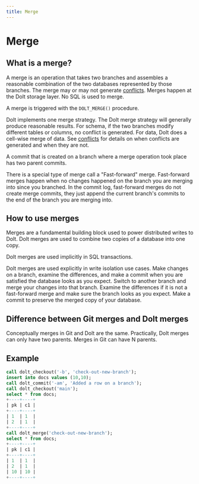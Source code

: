 ```yaml
---
title: Merge
---
```


# Merge

## What is a merge?

A merge is an operation that takes two branches and assembles a reasonable combination of the two
databases represented by those branches. The merge may or may not generate
[conflicts](./conflicts.md). Merges happen at the Dolt storage layer. No SQL is used to merge.

A merge is triggered with the `DOLT_MERGE()` procedure.

Dolt implements one merge strategy. The Dolt merge strategy will generally produce reasonable
results. For schema, if the two branches modify different tables or columns, no conflict is
generated. For data, Dolt does a cell-wise merge of data. See [conflicts](./conflicts.md) for
details on when conflicts are generated and when they are not.

A commit that is created on a branch where a merge operation took place has two parent commits.

There is a special type of merge call a "Fast-forward" merge. Fast-forward merges happen when no
changes happened on the branch you are merging into since you branched. In the commit log,
fast-forward merges do not create merge commits, they just append the current branch's commits to
the end of the branch you are merging into.

## How to use merges

Merges are a fundamental building block used to power distributed writes to Dolt. Dolt merges are
used to combine two copies of a database into one copy.

Dolt merges are used implicitly in SQL transactions. 

Dolt merges are used explicitly in write isolation use cases. Make changes on a branch, examine the
differences, and make a commit when you are satisfied the database looks as you expect. Switch to
another branch and merge your changes into that branch. Examine the differences if it is not a
fast-forward merge and make sure the branch looks as you expect. Make a commit to preserve the
merged copy of your database.

## Difference between Git merges and Dolt merges

Conceptually merges in Git and Dolt are the same. Practically, Dolt merges can only have two
parents. Merges in Git can have N parents.

## Example

```sql
call dolt_checkout('-b', 'check-out-new-branch');
insert into docs values (10,10);
call dolt_commit('-am', 'Added a row on a branch');
call dolt_checkout('main');
select * from docs;
+----+----+
| pk | c1 |
+----+----+
| 1  | 1  |
| 2  | 1  |
+----+----+
call dolt_merge('check-out-new-branch');
select * from docs;
+----+----+
| pk | c1 |
+----+----+
| 1  | 1  |
| 2  | 1  |
| 10 | 10 |
+----+----+
```
